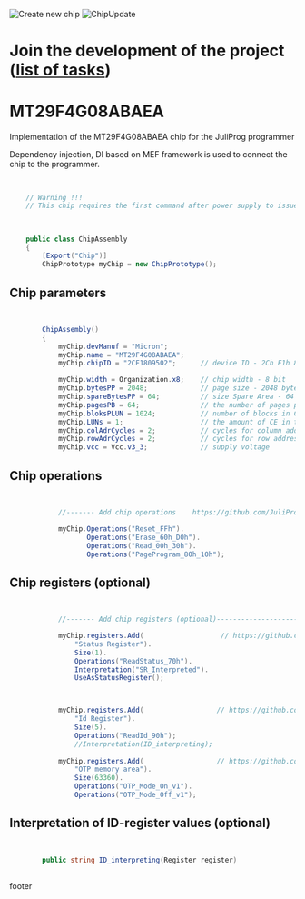 ![Create new chip](https://github.com/JuliProg/MT29F4G08ABAEA/workflows/Create%20new%20chip/badge.svg?event=repository_dispatch)
![ChipUpdate](https://github.com/JuliProg/MT29F4G08ABAEA/workflows/ChipUpdate/badge.svg)
# Join the development of the project ([list of tasks](https://github.com/users/JuliProg/projects/1))


# MT29F4G08ABAEA
Implementation of the MT29F4G08ABAEA chip for the JuliProg programmer

Dependency injection, DI based on MEF framework is used to connect the chip to the programmer.

<section class = "listing">

# 
```c#

    // Warning !!!
    // This chip requires the first command after power supply to issue a Reset command
```
#
```c#

    public class ChipAssembly
    {
        [Export("Chip")]
        ChipPrototype myChip = new ChipPrototype();
```
# Chip parameters
```c#


        ChipAssembly()
        {
            myChip.devManuf = "Micron";
            myChip.name = "MT29F4G08ABAEA";
            myChip.chipID = "2CF1809502";      // device ID - 2Ch F1h 80h 95h 02h (Micron-MT29F4G08ABAEAWP-IT_D-datasheet.pdf page 33)

            myChip.width = Organization.x8;    // chip width - 8 bit
            myChip.bytesPP = 2048;             // page size - 2048 byte (2Kb)
            myChip.spareBytesPP = 64;          // size Spare Area - 64 byte
            myChip.pagesPB = 64;               // the number of pages per block - 64 
            myChip.bloksPLUN = 1024;           // number of blocks in CE - 1024
            myChip.LUNs = 1;                   // the amount of CE in the chip
            myChip.colAdrCycles = 2;           // cycles for column addressing
            myChip.rowAdrCycles = 2;           // cycles for row addressing 
            myChip.vcc = Vcc.v3_3;             // supply voltage

```
# Chip operations
```c#


            //------- Add chip operations    https://github.com/JuliProg/Wiki#command-set----------------------------------------------------

            myChip.Operations("Reset_FFh").
                   Operations("Erase_60h_D0h").
                   Operations("Read_00h_30h").
                   Operations("PageProgram_80h_10h");

```
# Chip registers (optional)
```c#


            //------- Add chip registers (optional)----------------------------------------------------

            myChip.registers.Add(                   // https://github.com/JuliProg/Wiki/wiki/StatusRegister
                "Status Register").
                Size(1).
                Operations("ReadStatus_70h").
                Interpretation("SR_Interpreted").
                UseAsStatusRegister();



            myChip.registers.Add(                  // https://github.com/JuliProg/Wiki/wiki/ID-Register
                "Id Register").
                Size(5).
                Operations("ReadId_90h");               
                //Interpretation(ID_interpreting);
            
            myChip.registers.Add(                  // https://github.com/JuliProg/Wiki/wiki/OTP
                "OTP memory area").
                Size(63360).
                Operations("OTP_Mode_On_v1").
                Operations("OTP_Mode_Off_v1");    

```
# Interpretation of ID-register values ​​(optional)
```c#


        public string ID_interpreting(Register register)   
        
```
</section>











footer
